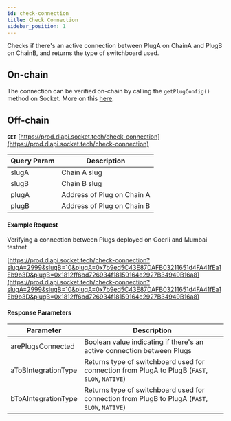 ```yaml
---
id: check-connection
title: Check Connection
sidebar_position: 1
---
```


Checks if there's an active connection between PlugA on ChainA and PlugB on ChainB, and returns the type of switchboard used.

## On-chain

The connection can be verified on-chain by calling the `getPlugConfig()` method on Socket. More on this [here](../../Build/testing-DL.md).

## Off-chain


**`GET`** [https://prod.dlapi.socket.tech/check-connection](https://prod.dlapi.socket.tech/check-connection)

| Query Param | Description |
| --- | --- |
| slugA | Chain A slug |
| slugB | Chain B slug |
| plugA | Address of Plug on Chain A |
| plugB | Address of Plug on Chain B |

#### Example Request

Verifying a connection between Plugs deployed on Goerli and Mumbai testnet

[https://prod.dlapi.socket.tech/check-connection?slugA=2999&slugB=10&plugA=0x7b9ed5C43E87DAFB03211651d4FA41fEa1Eb9b3D&plugB=0x1812ff6bd726934f18159164e2927B34949B16a8](https://prod.dlapi.socket.tech/check-connection?slugA=2999&slugB=10&plugA=0x7b9ed5C43E87DAFB03211651d4FA41fEa1Eb9b3D&plugB=0x1812ff6bd726934f18159164e2927B34949B16a8)

#### Response Parameters

| Parameter | Description |
| --- | --- |
| arePlugsConnected | Boolean value indicating if there's an active connection between Plugs  |
| aToBIntegrationType  | Returns type of switchboard used for connection from PlugA to PlugB (`FAST`, `SLOW`, `NATIVE`)|
| bToAIntegrationType | Returns type of switchboard used for connection from PlugB to PlugA  (`FAST`, `SLOW`, `NATIVE`) |
